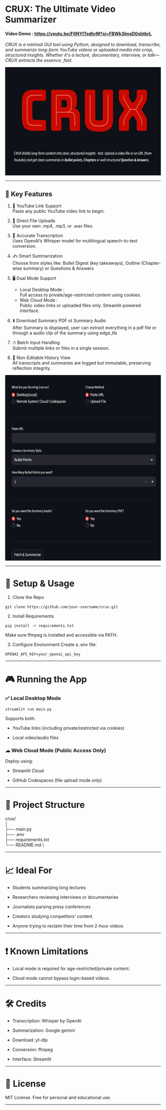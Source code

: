 # CRUX: The Ultimate Video Summarizer
#### Video Demo : https://youtu.be/F6NYITedhrM?si=FBWk3ImsD0sbtbrL

_CRUX is a minimal GUI tool using Python, designed to download, transcribe, and summarize long-form YouTube videos or uploaded media into crisp, structured insights. Whether it's a lecture, documentary, interview, or talk—CRUX extracts the essence, fast._

<img src="screenshots/Screenshot 2025-07-13 144539.png" width ="800" height ="350">

---

## 📌 Key Features

1. 🔗 YouTube Link Support\
Paste any public YouTube video link to begin.

2. 📁 Direct File Uploads\
 Use your own .mp4, .mp3, or .wav files.

3. 🧠 Accurate Transcription\
Uses OpenAI’s Whisper model for multilingual speech-to-text conversion.

4. ✍ Smart Summarization\
Choose from styles like: Bullet Digest (key takeaways), Outline (Chapter-wise summary) or Questions & Answers

5. 🖥 Dual Mode Support
   - Local Desktop Mode : \
Full access to private/age-restricted content using cookies.
   - Web Cloud Mode : \
Public video links or uploaded files only. Streamlit-powered interface.

6. ⬇️ Download Summary PDF ot Summary Audio\
After Summary is displayed, user can extract everything in a pdf file or through a audio clip of the summary using edge_tts

7. ⏱ Batch Input Handling\
Submit multiple links or files in a single session.

8. 🧭 Non-Editable History View\
All transcripts and summaries are logged but immutable, preserving reflection integrity.


<img src="screenshots/Screenshot 2025-07-13 172843.png" width ="800" height ="600">

---

# 🔧 Setup & Usage
1. Clone the Repo
```
git clone https://github.com/your-username/crux.git
```
2. Install Requirements
```
pip install -r requirements.txt
```
Make sure ffmpeg is installed and accessible via PATH.

3. Configure Environment
   Create a .env file:
```
OPENAI_API_KEY=your_openai_api_key
```
---

# 🎮 Running the App

### ✅ Local Desktop Mode

```
streamlit run main.py
```
Supports both:
  - YouTube links (including private/restricted via cookies)

  - Local video/audio files


### ☁ Web Cloud Mode (Public Access Only)

Deploy using:

  - Streamlit Cloud

  - GitHub Codespaces (file upload mode only)

---

# 📁 Project Structure

crux/ \
│\
├── main.py \
├── .env  \
├── requirements.txt \
└── README.md \

---

# 📈 Ideal For

+ Students summarizing long lectures

+ Researchers reviewing interviews or documentaries

+ Journalists parsing press conferences

+ Creators studying competitors’ content

+ Anyone trying to reclaim their time from 2-hour videos

---

# ❗ Known Limitations

- Local mode is required for age-restricted/private content.

- Cloud mode cannot bypass login-based videos.
---

# 🛠 Credits

- Transcription: Whisper by OpenAI

- Summarization: Google gemini

- Download: yt-dlp

- Conversion: ffmpeg

- Interface: Streamlit
---

# 📜 License
MIT License. Free for personal and educational use.

---
